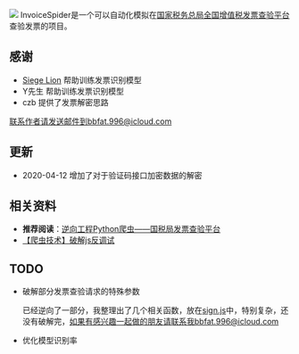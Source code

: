 ![](https://tva1.sinaimg.cn/large/007S8ZIlly1gdr2bs0ur8j31kw08wqki.jpg)
InvoiceSpider是一个可以自动化模拟在[国家税务总局全国增值税发票查验平台](https://inv-veri.chinatax.gov.cn)查验发票的项目。
## 感谢
* [Siege Lion](https://github.com/Hanmengnan) 帮助训练发票识别模型
* Y先生 帮助训练发票识别模型
* czb 提供了发票解密思路

联系作者请发送邮件到bbfat.996@icloud.com

## 更新
* 2020-04-12 增加了对于验证码接口加密数据的解密

## 相关资料
* **推荐阅读**：[逆向工程Python爬虫——国税局发票查验平台](https://www.fatech.online/articles/2019/08/31/1567224350566.html)
* [【爬虫技术】破解js反调试](https://www.fatech.online/articles/2020/04/05/1586069632742.html)

## TODO
* 破解部分发票查验请求的特殊参数

  已经逆向了一部分，我整理出了几个相关函数，放在[sign.js](js/sign.js)中，特别复杂，还没有破解完，如果有感兴趣一起做的朋友请联系我bbfat.996@icloud.com

* 优化模型识别率